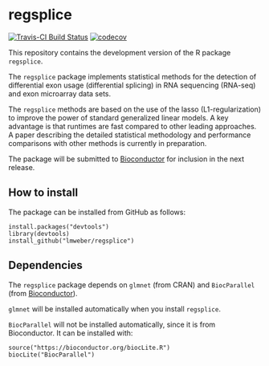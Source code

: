 # regsplice

[![Travis-CI Build Status](https://travis-ci.org/lmweber/regsplice.svg?branch=master)](https://travis-ci.org/lmweber/regsplice) [![codecov](https://codecov.io/gh/lmweber/regsplice/branch/master/graph/badge.svg)](https://codecov.io/gh/lmweber/regsplice)


This repository contains the development version of the R package `regsplice`.

The `regsplice` package implements statistical methods for the detection of differential exon usage (differential splicing) in RNA sequencing (RNA-seq) and exon microarray data sets.

The `regsplice` methods are based on the use of the lasso (L1-regularization) to improve the power of standard generalized linear models. A key advantage is that runtimes are fast compared to other leading approaches. A paper describing the detailed statistical methodology and performance comparisons with other methods is currently in preparation.

The package will be submitted to [Bioconductor](http://bioconductor.org/) for inclusion in the next release.


## How to install

The package can be installed from GitHub as follows:

```{r}
install.packages("devtools")
library(devtools)
install_github("lmweber/regsplice")
```


## Dependencies

The `regsplice` package depends on `glmnet` (from CRAN) and `BiocParallel` (from [Bioconductor](http://bioconductor.org/)).

`glmnet` will be installed automatically when you install `regsplice`.

`BiocParallel` will not be installed automatically, since it is from Bioconductor. It can be installed with:

```{r}
source("https://bioconductor.org/biocLite.R")
biocLite("BiocParallel")
```

